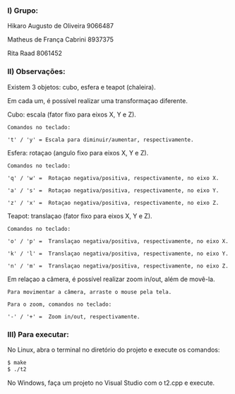 ### I) Grupo:
Hikaro Augusto de Oliveira 9066487

Matheus de França Cabrini 8937375

Rita Raad 8061452


### II) Observações:
Existem 3 objetos: cubo, esfera e teapot (chaleira).

Em cada um, é possível realizar uma transformaçao diferente.

Cubo: escala (fator fixo para eixos X, Y e Z).

	Comandos no teclado:

	't' / 'y' = Escala para diminuir/aumentar, respectivamente.

Esfera: rotaçao (angulo fixo para eixos X, Y e Z).

	Comandos no teclado:

	'q' / 'w' =  Rotaçao negativa/positiva, respectivamente, no eixo X.

	'a' / 's' =  Rotaçao negativa/positiva, respectivamente, no eixo Y.

	'z' / 'x' =  Rotaçao negativa/positiva, respectivamente, no eixo Z.

Teapot: translaçao (fator fixo para eixos X, Y e Z).

	Comandos no teclado:

	'o' / 'p' =  Translaçao negativa/positiva, respectivamente, no eixo X.

	'k' / 'l' =  Translaçao negativa/positiva, respectivamente, no eixo Y.

	'n' / 'm' =  Translaçao negativa/positiva, respectivamente, no eixo Z.

Em relaçao a câmera, é possível realizar zoom in/out, além de movê-la.

	Para movimentar a câmera, arraste o mouse pela tela.

	Para o zoom, comandos no teclado:

	'-' / '+' =  Zoom in/out, respectivamente.


### III) Para executar:

No Linux, abra o terminal no diretório do projeto e execute os comandos:
```sh
$ make
$ ./t2
```

No Windows, faça um projeto no Visual Studio com o t2.cpp e execute.

